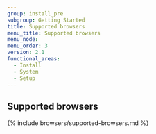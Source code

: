 ```yaml
---
group: install_pre
subgroup: Getting Started
title: Supported browsers
menu_title: Supported browsers
menu_node:
menu_order: 3
version: 2.1
functional_areas:
  - Install
  - System
  - Setup
---
```


## Supported browsers
{% include browsers/supported-browsers.md %}
